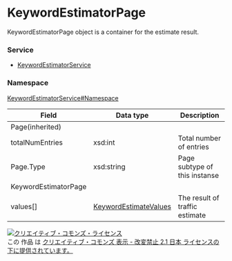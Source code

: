 # KeywordEstimatorPage
KeywordEstimatorPage object is a container for the estimate result.
### Service
+ [KeywordEstimatorService](../../services/KeywordEstimatorService.md)

### Namespace
[KeywordEstimatorService#Namespace](../../services/KeywordEstimatorService.md#namespace)

| Field | Data type | Description | 
|---|---|---|
| Page(inherited)|||
| totalNumEntries| xsd:int| Total number of entries |
| Page.Type| xsd:string| Page subtype of this instanse |
| KeywordEstimatorPage|||
| values[]| <a href="KeywordEstimateValues.md">KeywordEstimateValues</a>| The result of traffic estimate |

<a rel="license" href="http://creativecommons.org/licenses/by-nd/2.1/jp/"><img alt="クリエイティブ・コモンズ・ライセンス" style="border-width:0" src="https://i.creativecommons.org/l/by-nd/2.1/jp/88x31.png" /></a><br />この 作品 は <a rel="license" href="http://creativecommons.org/licenses/by-nd/2.1/jp/">クリエイティブ・コモンズ 表示 - 改変禁止 2.1 日本 ライセンスの下に提供されています。</a>
